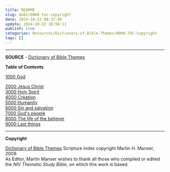 ```yaml
---
title: README
slug: dobt/0000-toc-copyright
date: 2024-10-22 09:37:48
update: 2024-10-22 10:56:11
publish: true
categories: Resources/Dictionary-of-Bible-Themes/0000-TOC-Copyright
tags: []
---
```


---

**SOURCE** - [Dictionary of Bible Themes](https://biblehub.com/topical/dictionary_of_bible_themes.htm)

**Table of Contents**

[1000 God](https://biblehub.com/topical/dbt/1000.htm)

[2000 Jesus Christ](https://biblehub.com/topical/dbt/2000.htm)  
[3000 Holy Spirit](https://biblehub.com/topical/dbt/3000.htm)  
[4000 Creation](https://biblehub.com/topical/dbt/4000.htm)  
[5000 Humanity](https://biblehub.com/topical/dbt/5000.htm)  
[6000 Sin and salvation](https://biblehub.com/topical/dbt/6000.htm)  
[7000 God's people](https://biblehub.com/topical/dbt/7000.htm)  
[8000 The life of the believer](https://biblehub.com/topical/dbt/8000.htm)  
[9000 Last things](https://biblehub.com/topical/dbt/9000.htm)  

---

**Copyright**

[Dictionary of Bible Themes](https://www.amazon.com/Dictionary-of-Bible-Themes-ebook/dp/B007IA35XE/ref=sr_1_16?s=digital-text&ie=UTF8&qid=1331272125&sr=1-16) Scripture index copyright Martin H. Manser, 2009.  
As Editor, Martin Manser wishes to thank all those who compiled or edited the _NIV Thematic Study Bible_, on which this work is based.
